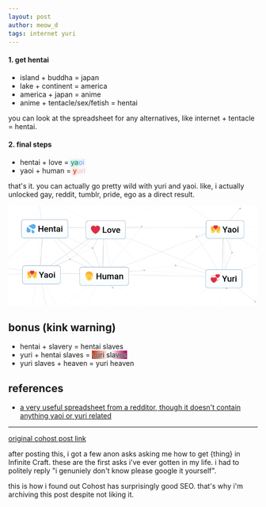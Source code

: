 ```yaml
---
layout: post
author: meow_d
tags: internet yuri
---
```


#### 1. get hentai
- island + buddha = japan
- lake + continent = america
- america + japan = anime
- anime + tentacle/sex/fetish = hentai

you can look at the spreadsheet for any alternatives, like internet + tentacle = hentai.

#### 2. final steps
- hentai + love = <span style="color:#078D6F;text-shadow:0 0 0.5em #078D6F">ya</span><span
        style="color:#FFFFFF;text-shadow:0 0 0.5em #FFFFFF"></span><span
        style="color:#7BADE2;text-shadow:0 0 0.5em #7BADE2">oi</span>
- yaoi + human = <span style="color:#D52C00;text-shadow:0 0 0.5em #D52C00">y</span><span
        style="color:#F1CBC4;text-shadow:0 0 0.5em #F1CBC4">u</span><span
        style="color:#E9BFD2;text-shadow:0 0 0.5em #E9BFD2">ri</span>

that's it. you can actually go pretty wild with yuri and yaoi. like, i actually unlocked gay, reddit, tumblr, pride, ego as a direct result.

![screenshot of the final steps](/assets/images/infinite-craft-yuri.png)

## bonus (kink warning)
- hentai + slavery = hentai slaves
- yuri + hentai slaves = <span style="background-image:linear-gradient(to right, rgb(213, 44, 0), rgb(226, 150, 136), rgb(255, 255, 255) 45%, rgb(255, 255, 255), rgb(255, 255, 255) 55%, rgb(210, 127, 164), rgb(162, 2, 98))"><span style="mix-blend-mode: difference;color: white;">yuri slaves</span></span>
- yuri slaves + heaven = yuri heaven


## references
- [a very useful spreadsheet from a redditor, though it doesn't contain anything yaoi or yuri related](https://docs.google.com/spreadsheets/d/e/2PACX-1vRVdRvRS-z_POev584PIIilJnLay6ntjjbvilrSvRHZjGiXnKCDefju10WlvpGxq7hR-hVHP5ZJTVKN/pubhtml)

---

[original cohost post link](https://cohost.org/meow-d/post/4379475-tutorial-how-to-get)

after posting this, i got a few anon asks asking me how to get {thing} in Infinite Craft. these are the first asks i've ever gotten in my life. i had to politely reply "i genuniely don't know please google it yourself".

this is how i found out Cohost has surprisingly good SEO. that's why i'm archiving this post despite not liking it.
